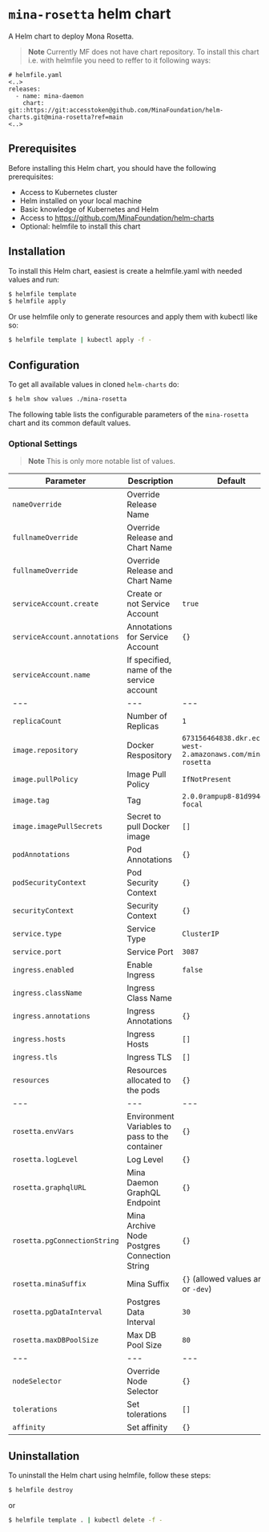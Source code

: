 # `mina-rosetta` helm chart

A Helm chart to deploy Mona Rosetta.

> **Note** Currently MF does not have chart repository. To install this chart i.e. with helmfile you need to reffer to it following ways:
```console
# helmfile.yaml
<..>
releases:
  - name: mina-daemon
    chart: git::https://git:accesstoken@github.com/MinaFoundation/helm-charts.git@mina-rosetta?ref=main
<..>
```

## Prerequisites

Before installing this Helm chart, you should have the following prerequisites:

 - Access to Kubernetes cluster
 - Helm installed on your local machine
 - Basic knowledge of Kubernetes and Helm
 - Access to https://github.com/MinaFoundation/helm-charts
 - Optional: helmfile to install this chart

## Installation

To install this Helm chart, easiest is create a helmfile.yaml with needed values and run:

```bash
$ helmfile template
$ helmfile apply
```

Or use helmfile only to generate resources and apply them with kubectl like so:

```bash
$ helmfile template | kubectl apply -f -
```

## Configuration

To get all available values in cloned `helm-charts` do:

```bash
$ helm show values ./mina-rosetta
```

The following table lists the configurable parameters of the `mina-rosetta` chart and its common default values.


### Optional Settings

> **Note** This is only more notable list of values.

Parameter | Description | Default
--- | --- | ---
`nameOverride` | Override Release Name | ` `
`fullnameOverride` | Override Release and Chart Name | ` `
`fullnameOverride` | Override Release and Chart Name | ` `
`serviceAccount.create` | Create or not Service Account | `true`
`serviceAccount.annotations` | Annotations for Service Account | `{}`
`serviceAccount.name` | If specified, name of the service account | ` `
--- | --- | ---
`replicaCount` | Number of Replicas | `1`
`image.repository` | Docker Respository | `673156464838.dkr.ecr.us-west-2.amazonaws.com/mina-rosetta`
`image.pullPolicy` | Image Pull Policy| `IfNotPresent`
`image.tag` | Tag | `2.0.0rampup8-81d994d-focal`
`image.imagePullSecrets` | Secret to pull Docker image | `[]`
`podAnnotations` | Pod Annotations | `{}`
`podSecurityContext` | Pod Security Context | `{}`
`securityContext` | Security Context | `{}`
`service.type` | Service Type | `ClusterIP`
`service.port` | Service Port | `3087`
`ingress.enabled` | Enable Ingress | `false`
`ingress.className` | Ingress Class Name | ` `
`ingress.annotations` | Ingress Annotations | `{}`
`ingress.hosts` | Ingress Hosts | `[]`
`ingress.tls` | Ingress TLS | `[]`
`resources` | Resources allocated to the pods | `{}`
--- | --- | ---
`rosetta.envVars` | Environment Variables to pass to the container | `{}`
`rosetta.logLevel` | Log Level | `{}`
`rosetta.graphqlURL` | Mina Daemon GraphQL Endpoint | `{}`
`rosetta.pgConnectionString` | Mina Archive Node Postgres Connection String | `{}`
`rosetta.minaSuffix` | Mina Suffix | `{}` (allowed values are `''` or `-dev`)
`rosetta.pgDataInterval` | Postgres Data Interval | `30`
`rosetta.maxDBPoolSize` | Max DB Pool Size | `80`
--- | --- | ---
`nodeSelector` | Override Node Selector | `{}`
`tolerations` | Set tolerations | `[]`
`affinity` | Set affinity | `{}`

## Uninstallation

To uninstall the Helm chart using helmfile, follow these steps:

```bash
$ helmfile destroy
```
or
```bash
$ helmfile template . | kubectl delete -f -
```
